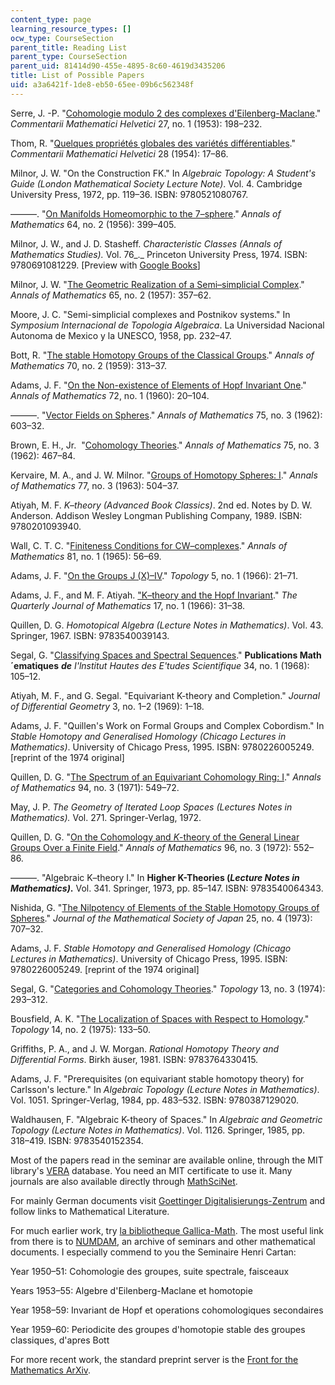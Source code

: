 ```yaml
---
content_type: page
learning_resource_types: []
ocw_type: CourseSection
parent_title: Reading List
parent_type: CourseSection
parent_uid: 81414d90-455e-4895-8c60-4619d3435206
title: List of Possible Papers
uid: a3a6421f-1de8-eb50-65ee-09b6c562348f
---
```


Serre, J. -P. "[Cohomologie modulo 2 des complexes d'Eilenberg-Maclane](http://dx.doi.org/10.1007/BF02564562)." _Commentarii Mathematici Helvetici_ 27, no. 1 (1953): 198–232.

Thom, R. "[Quelques propriétés globales des variétés différentiables](http://dx.doi.org/10.1007/BF02566923)." _Commentarii Mathematici Helvetici_ 28 (1954): 17–86.

Milnor, J. W. "On the Construction FK." In _Algebraic Topology: A Student's Guide (London Mathematical Society Lecture Note)_. Vol. 4. Cambridge University Press, 1972, pp. 119–36. ISBN: 9780521080767.

———. "[On Manifolds Homeomorphic to the 7–sphere](http://www.jstor.org/stable/1969983)." _Annals of Mathematics_ 64, no. 2 (1956): 399–405.

Milnor, J. W., and J. D. Stasheff. _Characteristic Classes_ _(Annals of Mathematics Studies)._ Vol. 76_._ Princeton University Press, 1974. ISBN: 9780691081229. \[Preview with [Google Books](http://books.google.com/books?id=5zQ9AFk1i4EC&pg=PAfrontcover)\]

Milnor, J. W. "[The Geometric Realization of a Semi–simplicial Complex](http://www.jstor.org/stable/1969967)." _Annals of Mathematics_ 65, no. 2 (1957): 357–62.

Moore, J. C. "Semi-simplicial complexes and Postnikov systems." In _Symposium Internacional de Topologia Algebraica_. La Universidad Nacional Autonoma de Mexico y la UNESCO, 1958, pp. 232–47.

Bott, R. "[The stable Homotopy Groups of the Classical Groups](http://www.jstor.org/stable/1970106)." _Annals of Mathematics_ 70, no. 2 (1959): 313–37.

Adams, J. F. "[On the Non-existence of Elements of Hopf Invariant One](http://www.jstor.org/stable/1970147)." _Annals of Mathematics_ 72, no. 1 (1960): 20–104.

———. "[Vector Fields on Spheres](http://www.jstor.org/stable/1970213)." _Annals of Mathematics_ 75, no. 3 (1962): 603–32.

Brown, E. H., Jr.  "[Cohomology Theories](http://www.jstor.org/stable/1970209)." _Annals of Mathematics_ 75, no. 3 (1962): 467–84.

Kervaire, M. A., and J. W. Milnor. "[Groups of Homotopy Spheres: I](http://www.jstor.org/stable/1970128)." _Annals of Mathematics_ 77, no. 3 (1963): 504–37.

Atiyah, M. F. _K–theory_ _(Advanced Book Classics)_. 2nd ed. Notes by D. W. Anderson. Addison Wesley Longman Publishing Company, 1989. ISBN: 9780201093940.

Wall, C. T. C. "[Finiteness Conditions for CW–complexes](http://www.jstor.org/stable/1970382)." _Annals of Mathematics_ 81, no. 1 (1965): 56–69.

Adams, J. F. "[On the Groups J (X)–IV](http://dx.doi.org/10.1016/0040-9383(66)90004-8)." _Topology_ 5, no. 1 (1966): 21–71.

Adams, J. F., and M. F. Atiyah. ["K–theory and the Hopf Invariant](http://dx.doi.org/10.1093/qmath/17.1.31)." _The Quarterly Journal of Mathematics_ 17, no. 1 (1966): 31–38.

Quillen, D. G. _Homotopical Algebra (Lecture Notes in Mathematics)_. Vol. 43. Springer, 1967. ISBN: 9783540039143.

Segal, G. "[Classifying Spaces and Spectral Sequences](http://dx.doi.org/10.1007/BF02684591)." __Publications Math´ematiques__ ___de__ I'lnstitut Hautes des E'tudes Scientifique_ 34, no. 1 (1968): 105–12.

Atiyah, M. F., and G. Segal. "Equivariant K-theory and Completion." _Journal of Differential Geometry_ 3, no. 1–2 (1969): 1–18.

Adams, J. F. "Quillen's Work on Formal Groups and Complex Cobordism." In _Stable Homotopy and Generalised Homology_ _(Chicago Lectures in Mathematics)_. University of Chicago Press, 1995. ISBN: 9780226005249. \[reprint of the 1974 original\]

Quillen, D. G. "[The Spectrum of an Equivariant Cohomology Ring: I](http://www.jstor.org/stable/1970770)." _Annals of Mathematics_ 94, no. 3 (1971): 549–72.

May, J. P. _The Geometry of Iterated Loop Spaces_ _(Lectures Notes in Mathematics)._ Vol. 271. Springer-Verlag, 1972.

Quillen, D. G. "[On the Cohomology and _K_\-theory of the General Linear Groups Over a Finite Field](http://www.jstor.org/stable/1970825)." _Annals of Mathematics_ 96, no. 3 (1972): 552–86.

———. "Algebraic K–theory I." In __Higher K-Theories (_Lecture Notes in Mathematics)_.__ Vol. 341. Springer, 1973, pp. 85–147. ISBN: 9783540064343.

Nishida, G. "[The Nilpotency of Elements of the Stable Homotopy Groups of Spheres](http://dx.doi.org/10.2969/jmsj/02540707)." _Journal of the Mathematical Society of Japan_ 25, no. 4 (1973): 707–32.

Adams, J. F. _Stable Homotopy and Generalised Homology_ _(Chicago Lectures in Mathematics)_. University of Chicago Press, 1995. ISBN: 9780226005249. \[reprint of the 1974 original\]

Segal, G. "[Categories and Cohomology Theories](http://dx.doi.org/10.1016/0040-9383(74)90022-6)." _Topology_ 13, no. 3 (1974): 293–312.

Bousfield, A. K. "[The Localization of Spaces with Respect to Homology](http://dx.doi.org/10.1016/0040-9383(75)90023-3)." _Topology_ 14, no. 2 (1975): 133–50.

Griffiths, P. A., and J. W. Morgan. _Rational Homotopy Theory and Differential Forms_. Birkh ̈auser, 1981. ISBN: 9783764330415.

Adams, J. F. "Prerequisites (on equivariant stable homotopy theory) for Carlsson's lecture." In _Algebraic Topology_ _(Lecture Notes in Mathematics)_. Vol. 1051. Springer-Verlag, 1984, pp. 483–532. ISBN: 9780387129020.

Waldhausen, F. "Algebraic K-theory of Spaces." In _Algebraic and Geometric Topology_ _(Lecture Notes in Mathematics)_. Vol. 1126. Springer, 1985, pp. 318–419. ISBN: 9783540152354.

Most of the papers read in the seminar are available online, through the MIT library's [VERA](http://libraries.mit.edu/) database. You need an MIT certificate to use it. Many journals are also available directly through [MathSciNet](https://mathscinet.ams.org/mathscinet/).

For mainly German documents visit [Goettinger Digitalisierungs-Zentrum](https://gdz.sub.uni-goettingen.de/) and follow links to Mathematical Literature.

For much earlier work, try [la bibliotheque Gallica-Math](http://gallica.bnf.fr/blog/14012015/lencyclopedie-methodique-de-mathematiques). The most useful link from there is to [NUMDAM](http://www.numdam.org/), an archive of seminars and other mathematical documents. I especially commend to you the Seminaire Henri Cartan:

Year 1950–51: Cohomologie des groupes, suite spectrale, faisceaux

Years 1953–55: Algebre d'Eilenberg-Maclane et homotopie

Year 1958–59: Invariant de Hopf et operations cohomologiques secondaires

Year 1959–60: Periodicite des groupes d'homotopie stable des groupes classiques, d'apres Bott

For more recent work, the standard preprint server is the [Front for the Mathematics ArXiv](http://front.math.ucdavis.edu/).